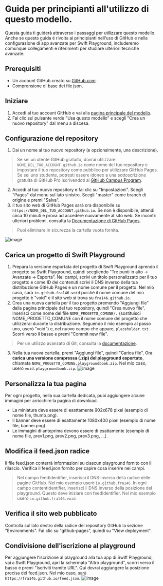 # Guida per principianti all'utilizzo di questo modello.

Questa guida ti guiderà attraverso i passaggi per utilizzare questo modello. Anche se questa guida è rivolta ai principianti nell'uso di GitHub e nella configurazione di app avanzate per Swift Playground, includeremo comunque collegamenti e riferimenti per studiare ulteriori tecniche avanzate.

## Prerequisiti

- Un account GitHub creato su [GitHub.com](https://github.com/join).
- Comprensione di base dei file json.

## Iniziare

1. Accedi al tuo account GitHub e vai alla [pagina principale del modello](https://github.com/Fra146/swift-subscription).
2. Fai clic sul pulsante verde "Usa questo modello" e scegli "Crea un nuovo repository" dal menu a discesa.

## Configurazione del repository

1. Dai un nome al tuo nuovo repository (e opzionalmente, una descrizione).
> Se sei un utente GitHub gratuito, dovrai utilizzare `NOME_DEL_TUO_ACCOUNT.github.io` come nome del tuo repository e impostare il tuo repository come pubblico per utilizzare GitHub Pages.
> Se sei uno studente, potresti essere idoneo a una sottoscrizione gratuita di GitHub Pro iscrivendoti al [GitHub Campus Program](https://education.github.com/).
2. Accedi al tuo nuovo repository e fai clic su "Impostazioni". Scegli "Pages" dal menu sul lato sinistro. Scegli "master" come branch di origine e premi "Salva".
3. Il tuo sito web di GitHub Pages sarà ora disponibile su `https://NOME_DEL_TUO_ACCOUNT.github.io`. Se non è disponibile, attendi circa 10 minuti e prova ad accedere nuovamente al sito web. Se incontri ulteriori problemi, consulta la [Documentazione di GitHub Pages](https://docs.github.com/en/pages).
> Puoi eliminare in sicurezza la cartella vuota fornita.

![image](https://github.com/Fra146/swift-subscription/assets/61921751/7ca60d9c-1b2b-4590-9824-eec9e1ca2b85)

## Carica un progetto di Swift Playground

1. Prepara la versione esportata del progetto di Swift Playground aprendo il progetto su Swift Playground, quindi scegliendo "Tre punti in alto -> Avanzate -> Esporta". Nei campi, scrivi un titolo personalizzato per il tuo progetto e come ID dei contenuti scrivi il DNS inverso della tua distribuzione GitHub Pages e un nome comune per il progetto. Nel mio caso, sarà `io.github.fra146.void` poiché il nome comune del mio progetto è "void" e il sito web si trova su `fra146.github.io`.
2. Crea una nuova cartella per il tuo progetto premendo "Aggiungi file" dalla pagina principale del tuo repository, quindi "Crea nuovo file". Inserisci come nome del file `NOME_PROGETTO_COMUNE/.` (sostituisci NOME_PROGETTO_COMUNE con il nome comune del progetto che utilizzerai durante la distribuzione. Seguendo il mio esempio al passo uno, userò "void") e, nel nuovo campo che appare, `placeholder.txt`. Scorri verso il basso e premi "Commit new file".
> Per un utilizzo avanzato di Git, consulta la [documentazione](https://git-scm.com/doc).
3. Nella tua nuova cartella, premi "Aggiungi file", quindi "Carica file". Ora **carica una versione compressa (.zip) del playground esportato**, chiamata `NOME_PROGETTO_COMUNE.playgroundbook.zip`. Nel mio caso, userò `void.playgroundbook.zip`.
![image](https://github.com/Fra146/swift-subscription/assets/61921751/81d0978e-f7bf-4ec1-8df0-90021cd4d2a7)

## Personalizza la tua pagina

Per ogni progetto, nella sua cartella dedicata, puoi aggiungere alcune immagini per arricchire la pagina di download.
- La miniatura deve essere di esattamente 902x678 pixel (esempio di nome file, thumb.png).
- Il banner deve essere di esattamente 1080x400 pixel (esempio di nome file, banner.png).
- Le immagini di anteprima devono essere di esattamente (esempio di nome file, prev1.png, prev2.png, prev3.png, ...).

## Modifica il feed.json radice

Il file feed.json conterrà informazioni su ciascun playground fornito con il rilascio.
Verifica il feed.json fornito per capire cosa inserire nei campi.
> Nel campo feedIdentifier, inserisci il DNS inverso della radice delle pagine GitHub. Nel mio esempio userò `io.github.fra146`.
> In ogni campo contentIdentifier, inserisci il DNS inverso della posizione del playground. Questo deve iniziare con feedIdentifier. Nel mio esempio userò `io.github.fra146.void`.

## Verifica il sito web pubblicato

Controlla sul lato destro della radice del repository GitHub la sezione "Environments". Fai clic su "github-pages", quindi su "View deployment".

## Condivisione dell'iscrizione al playground

Per aggiungere l'iscrizione al playground alla tua app di Swift Playground, vai a Swift Playground, apri la schermata "Altro playground", scorri verso il basso e premi "Iscriviti tramite URL". Qui dovrai aggiungere la posizione precisa del feed.json. Nel mio caso, sarà `https://fra146.github.io/feed.json`.
![image](https://github.com/Fra146/swift-subscription/assets/61921751/c977325a-fa0d-474d-b2fe-4dcbfb7fa013)
